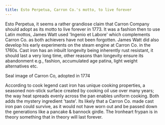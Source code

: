 ```yaml
---
title: Esto Perpetua, Carron Co.'s motto, to live forever
---
```


Esto Perpetua, it seems a rather grandiose claim that Carron Company should adopt as its motto to live forever in 1773. It was a fashion then to use Latin mottos, James Watt used 'Ingenio et Labore' which complements Carron Co. as both achievers have not been forgotten. James Watt did also develop his early experiments on the steam engine at Carron Co. in the 1760s. Cast iron has an inbuilt longevity being inherently rust resistant, it should last a very long time, other reasons than longevity ensure its abandonment e.g., fashion, accumulated age patina, light weight alternatives etc.

Seal image of Carron Co, adopted in 1774


According to cook legend cast iron has unique cooking properties, a seasoned non-stick surface created by cooking oil use over many years; the way heat spreads evenly across the pan enables uniform cooking. Both adds the mystery ingredient 'taste'.  Its likely that a Carron Co. made cast iron pan could survive, as it would not have worn out and be passed down the generations like a pancake & bannock girdle. The Ironheart frypan is in theory something that in theory will last forever.  
